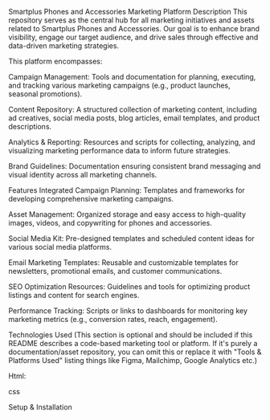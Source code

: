 Smartplus Phones and Accessories Marketing Platform
Description
This repository serves as the central hub for all marketing initiatives and assets related to Smartplus Phones and Accessories. Our goal is to enhance brand visibility, engage our target audience, and drive sales through effective and data-driven marketing strategies.

This platform encompasses:

Campaign Management: Tools and documentation for planning, executing, and tracking various marketing campaigns (e.g., product launches, seasonal promotions).

Content Repository: A structured collection of marketing content, including ad creatives, social media posts, blog articles, email templates, and product descriptions.

Analytics & Reporting: Resources and scripts for collecting, analyzing, and visualizing marketing performance data to inform future strategies.

Brand Guidelines: Documentation ensuring consistent brand messaging and visual identity across all marketing channels.

Features
Integrated Campaign Planning: Templates and frameworks for developing comprehensive marketing campaigns.

Asset Management: Organized storage and easy access to high-quality images, videos, and copywriting for phones and accessories.

Social Media Kit: Pre-designed templates and scheduled content ideas for various social media platforms.

Email Marketing Templates: Reusable and customizable templates for newsletters, promotional emails, and customer communications.

SEO Optimization Resources: Guidelines and tools for optimizing product listings and content for search engines.

Performance Tracking: Scripts or links to dashboards for monitoring key marketing metrics (e.g., conversion rates, reach, engagement).

Technologies Used
(This section is optional and should be included if this README describes a code-based marketing tool or platform. If it's purely a documentation/asset repository, you can omit this or replace it with "Tools & Platforms Used" listing things like Figma, Mailchimp, Google Analytics etc.)

Html:

css

Setup & Installation

